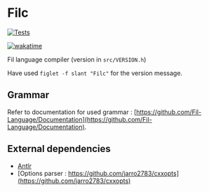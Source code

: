# Filc

[![Tests](https://github.com/Fil-Language/Filc/actions/workflows/test.yml/badge.svg)](https://github.com/Fil-Language/Filc/actions/workflows/test.yml)

[![wakatime](https://wakatime.com/badge/user/c1e2386d-065c-4366-b163-d98f957273dc/project/4027e072-9adb-4c9e-a1a1-52cd4d188c7d.svg)](https://wakatime.com/badge/user/c1e2386d-065c-4366-b163-d98f957273dc/project/4027e072-9adb-4c9e-a1a1-52cd4d188c7d)

Fil language compiler (version in `src/VERSION.h`)

Have used `figlet -f slant "Filc"` for the version message.

## Grammar

Refer to documentation for used grammar : [https://github.com/Fil-Language/Documentation](https://github.com/Fil-Language/Documentation).

## External dependencies

- [Antlr](https://www.antlr.org/)
- [Options parser : https://github.com/jarro2783/cxxopts](https://github.com/jarro2783/cxxopts)